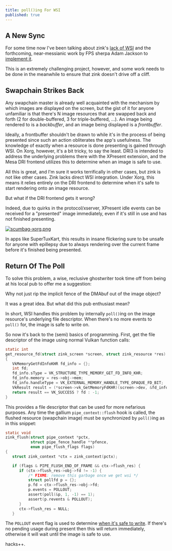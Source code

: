 ```yaml
---
title: poll()ing For WSI
published: true
---
```

## A New Sync

For some time now I've been talking about zink's [lack of WSI](https://gitlab.freedesktop.org/mesa/mesa/-/issues/3608) and the forthcoming, near-messianic work by FPS sherpa Adam Jackson to [implement it](https://gitlab.freedesktop.org/mesa/mesa/-/merge_requests/7661).

This is an extremely challenging project, however, and some work needs to be done in the meanwhile to ensure that zink doesn't drive off a cliff.

## Swapchain Strikes Back
Any swapchain master is already well acquainted with the mechanism by which images are displayed on the screen, but the gist of it for anyone unfamiliar is that there's N image resources that are swapped back and forth (2 for double-buffered, 3 for triple-buffered, ...). An image being rendered to is a *backbuffer*, and an image being displayed is a *frontbuffer*.

Ideally, a frontbuffer shouldn't be drawn to while it's in the process of being presented since such an action obliterates the app's usefulness. The knowledge of exactly when a resource is done presenting is gained through WSI. On Xorg, however, it's a bit tricky, to say the least. DRI3 is intended to address the underlying problems there with the XPresent extension, and the Mesa DRI frontend utilizes this to determine when an image is safe to use.

All this is great, and I'm sure it works terrifically in other cases, but zink is not like other cases. Zink lacks direct WSI integration. Under Xorg, this means it relies entirely on the DRI frontend to determine when it's safe to start rendering onto an image resource.

But what if the DRI frontend gets it wrong?

Indeed, due to quirks in the protocol/xserver, XPresent idle events can be received for a "presented" image immediately, even if it's still in use and has not finished presenting.

[![scumbag-xorg.png]({{site.url}}/assets/scumbag-xorg.png)]({{site.url}}/assets/scumbag-xorg.png)

In apps like SuperTuxKart, this results in insane flickering sure to be unsafe for anyone with epillepsy due to always rendering over the current frame before it's finished being presented.

## Return Of The Poll
To solve this problem, a wise, reclusive ghostwriter took time off from being at his local pub to offer me a suggestion:

Why not just rip the implicit fence of the DMAbuf out of the image object?

It was a great idea. But what did this pub enthusiast mean?

In short, WSI handles this problem by internally `poll()`ing on the image resource's underlying file descriptor. When there's no more events to `poll()` for, the image is safe to write on.

So now it's back to the (semi) basics of programming. First, get the file descriptor of the image using normal Vulkan function calls:
```c
static int
get_resource_fd(struct zink_screen *screen, struct zink_resource *res)
{
   VkMemoryGetFdInfoKHR fd_info = {};
   int fd;
   fd_info.sType = VK_STRUCTURE_TYPE_MEMORY_GET_FD_INFO_KHR;
   fd_info.memory = res->obj->mem;
   fd_info.handleType = VK_EXTERNAL_MEMORY_HANDLE_TYPE_OPAQUE_FD_BIT;
   VkResult result = (*screen->vk_GetMemoryFdKHR)(screen->dev, &fd_info, &fd);
   return result == VK_SUCCESS ? fd : -1;
}
```
This provides a file descriptor that can be used for more nefarious purposes. Any time the gallium `pipe_context::flush` hook is called, the flushed resource (swapchain image) must be synchronized by `poll()`ing as in this snippet:
```c
static void
zink_flush(struct pipe_context *pctx,
           struct pipe_fence_handle **pfence,
           enum pipe_flush_flags flags)
{
   struct zink_context *ctx = zink_context(pctx);

   if (flags & PIPE_FLUSH_END_OF_FRAME && ctx->flush_res) {
      if (ctx->flush_res->obj->fd != -1) {
          /* FIXME: remove this garbage once we get wsi */
          struct pollfd p = {};
          p.fd = ctx->flush_res->obj->fd;
          p.events = POLLOUT;
          assert(poll(&p, 1, -1) == 1);
          assert(p.revents & POLLOUT);
      }
      ctx->flush_res = NULL;
   }
```
The `POLLOUT` event flag is used to determine [when it's safe to write](https://linux.die.net/man/2/poll). If there's no pending usage during present then this will return immediately, otherwise it will wait until the image is safe to use.

hacks++.
